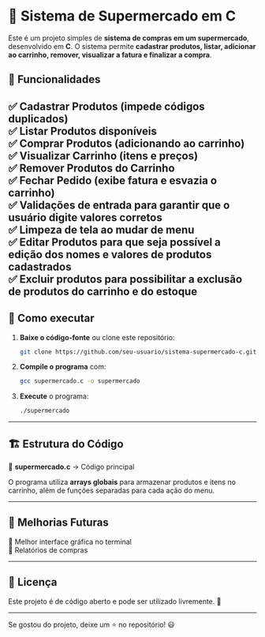 
# 🛒 Sistema de Supermercado em C  

Este é um projeto simples de **sistema de compras em um supermercado**, desenvolvido em **C**. O sistema permite **cadastrar produtos, listar, adicionar ao carrinho, remover, visualizar a fatura e finalizar a compra**.  

## 📌 Funcionalidades  

✅ **Cadastrar Produtos** (impede códigos duplicados)  
✅ **Listar Produtos** disponíveis  
✅ **Comprar Produtos** (adicionando ao carrinho)  
✅ **Visualizar Carrinho** (itens e preços)  
✅ **Remover Produtos do Carrinho**  
✅ **Fechar Pedido** (exibe fatura e esvazia o carrinho)  
✅ **Validações de entrada** para garantir que o usuário digite valores corretos  
✅ **Limpeza de tela** ao mudar de menu  
✅ **Editar Produtos** para que seja possível a edição dos nomes e valores de produtos cadastrados  
✅ **Excluir produtos** para possibilitar a exclusão de produtos do carrinho e do estoque
---

## 🚀 Como executar  

1. **Baixe o código-fonte** ou clone este repositório:  
   ```bash
   git clone https://github.com/seu-usuario/sistema-supermercado-c.git
   ```
2. **Compile o programa** com:  
   ```bash
   gcc supermercado.c -o supermercado
   ```
3. **Execute** o programa:  
   ```bash
   ./supermercado
   ```

---

## 🏗 Estrutura do Código  

📂 **supermercado.c** → Código principal  

O programa utiliza **arrays globais** para armazenar produtos e itens no carrinho, além de funções separadas para cada ação do menu.  

---

## 🔧 Melhorias Futuras  

🔹 Melhor interface gráfica no terminal  
🔹 Relatórios de compras  

---

## 📜 Licença  

Este projeto é de código aberto e pode ser utilizado livremente. 🚀  

---

Se gostou do projeto, deixe um ⭐ no repositório! 😃